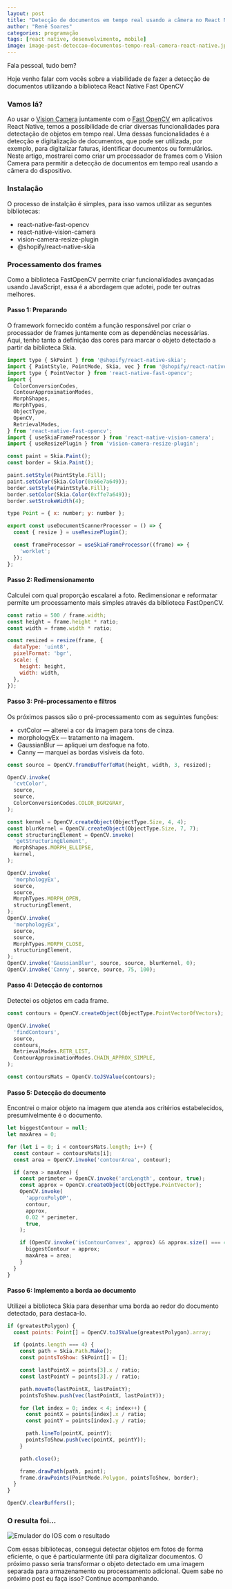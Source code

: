 ```yaml
---
layout: post
title: "Detecção de documentos em tempo real usando a câmera no React Native"
author: "Renê Soares"
categories: programação
tags: [react native, desenvolvimento, mobile]
image: image-post-deteccao-documentos-tempo-real-camera-react-native.jpg
---
```


Fala pessoal, tudo bem?

Hoje venho falar com vocês sobre a viabilidade de fazer a detecção de documentos utilizando a biblioteca React Native Fast OpenCV

### Vamos lá?

Ao usar o [Vision Camera](https://react-native-vision-camera.com) juntamente com o [Fast OpenCV](https://github.com/lukaszkurantdev/react-native-fast-opencv) em aplicativos React Native, temos a possibilidade de criar diversas funcionalidades para detectação de objetos em tempo real. Uma dessas funcionalidades é a detecção e digitalização de documentos, que pode ser utilizada, por exemplo, para digitalizar faturas, identificar documentos ou formulários. Neste artigo, mostrarei como criar um processador de frames com o Vision Camera para permitir a detecção de documentos em tempo real usando a câmera do dispositivo.

### Instalação

O processo de instalção é simples, para isso vamos utilizar as seguntes bibliotecas:

- react-native-fast-opencv
- react-native-vision-camera
- vision-camera-resize-plugin
- @shopify/react-native-skia

### Processamento dos frames

Como a biblioteca FastOpenCV permite criar funcionalidades avançadas usando JavaScript, essa é a abordagem que adotei, pode ter outras melhores.


#### Passo 1: Preparando

O framework fornecido contém a função responsável por criar o processador de frames juntamente com as dependências necessárias. Aqui, tenho tanto a definição das cores para marcar o objeto detectado a partir da biblioteca Skia.

~~~javascript
import type { SkPoint } from '@shopify/react-native-skia';
import { PaintStyle, PointMode, Skia, vec } from '@shopify/react-native-skia';
import type { PointVector } from 'react-native-fast-opencv';
import {
  ColorConversionCodes,
  ContourApproximationModes,
  MorphShapes,
  MorphTypes,
  ObjectType,
  OpenCV,
  RetrievalModes,
} from 'react-native-fast-opencv';
import { useSkiaFrameProcessor } from 'react-native-vision-camera';
import { useResizePlugin } from 'vision-camera-resize-plugin';

const paint = Skia.Paint();
const border = Skia.Paint();

paint.setStyle(PaintStyle.Fill);
paint.setColor(Skia.Color(0x66e7a649));
border.setStyle(PaintStyle.Fill);
border.setColor(Skia.Color(0xffe7a649));
border.setStrokeWidth(4);

type Point = { x: number; y: number };

export const useDocumentScannerProcessor = () => {
  const { resize } = useResizePlugin();

  const frameProcessor = useSkiaFrameProcessor((frame) => {
    'worklet';
  });
};
~~~

#### Passo 2: Redimensionamento

Calculei com qual proporção escalarei a foto. Redimensionar e reformatar permite um processamento mais simples através da biblioteca FastOpenCV.

~~~javascript
const ratio = 500 / frame.width;
const height = frame.height * ratio;
const width = frame.width * ratio;

const resized = resize(frame, {
  dataType: 'uint8',
  pixelFormat: 'bgr',
  scale: {
    height: height,
    width: width,
  },
});
~~~

#### Passo 3: Pré-processamento e filtros

Os próximos passos são o pré-processamento com as seguintes funções:

- cvtColor — alterei a cor da imagem para tons de cinza.
- morphologyEx — tratamento na imagem.
- GaussianBlur — apliquei um desfoque na foto.
- Canny — marquei as bordas visíveis da foto.

~~~javascript
const source = OpenCV.frameBufferToMat(height, width, 3, resized);

OpenCV.invoke(
  'cvtColor',
  source,
  source,
  ColorConversionCodes.COLOR_BGR2GRAY,
);

const kernel = OpenCV.createObject(ObjectType.Size, 4, 4);
const blurKernel = OpenCV.createObject(ObjectType.Size, 7, 7);
const structuringElement = OpenCV.invoke(
  'getStructuringElement',
  MorphShapes.MORPH_ELLIPSE,
  kernel,
);

OpenCV.invoke(
  'morphologyEx',
  source,
  source,
  MorphTypes.MORPH_OPEN,
  structuringElement,
);
OpenCV.invoke(
  'morphologyEx',
  source,
  source,
  MorphTypes.MORPH_CLOSE,
  structuringElement,
);
OpenCV.invoke('GaussianBlur', source, source, blurKernel, 0);
OpenCV.invoke('Canny', source, source, 75, 100);
~~~

#### Passo 4: Detecção de contornos

Detectei os objetos em cada frame.

~~~javascript
const contours = OpenCV.createObject(ObjectType.PointVectorOfVectors);

OpenCV.invoke(
  'findContours',
  source,
  contours,
  RetrievalModes.RETR_LIST,
  ContourApproximationModes.CHAIN_APPROX_SIMPLE,
);

const contoursMats = OpenCV.toJSValue(contours);
~~~

#### Passo 5: Detecção do documento

Encontrei o maior objeto na imagem que atenda aos critérios estabelecidos, presumivelmente é o documento.

~~~javascript
let biggestContour = null;
let maxArea = 0;

for (let i = 0; i < contoursMats.length; i++) {
  const contour = contoursMats[i];
  const area = OpenCV.invoke('contourArea', contour);

  if (area > maxArea) {
    const perimeter = OpenCV.invoke('arcLength', contour, true);
    const approx = OpenCV.createObject(ObjectType.PointVector);
    OpenCV.invoke(
      'approxPolyDP',
      contour,
      approx,
      0.02 * perimeter,
      true,
    );

    if (OpenCV.invoke('isContourConvex', approx) && approx.size() === 4) {
      biggestContour = approx;
      maxArea = area;
    }
  }
}
~~~

#### Passo 6: Implemento a borda ao documento

Utilizei a biblioteca Skia para desenhar uma borda ao redor do documento detectado, para destaca-lo.

~~~javascript
if (greatestPolygon) {
  const points: Point[] = OpenCV.toJSValue(greatestPolygon).array;

  if (points.length === 4) {
    const path = Skia.Path.Make();
    const pointsToShow: SkPoint[] = [];

    const lastPointX = points[3].x / ratio;
    const lastPointY = points[3].y / ratio;

    path.moveTo(lastPointX, lastPointY);
    pointsToShow.push(vec(lastPointX, lastPointY));

    for (let index = 0; index < 4; index++) {
      const pointX = points[index].x / ratio;
      const pointY = points[index].y / ratio;

      path.lineTo(pointX, pointY);
      pointsToShow.push(vec(pointX, pointY));
    }

    path.close();

    frame.drawPath(path, paint);
    frame.drawPoints(PointMode.Polygon, pointsToShow, border);
  }
}

OpenCV.clearBuffers();
~~~

### O resulta foi...

![Emulador do IOS com o resultado](https://drive.google.com/file/d/1dTRx_FqRca7Q6evOUlDnW66sBgO2CM2z/view?usp=sharing)

Com essas bibliotecas, consegui detectar objetos em fotos de forma eficiente, o que é particularmente útil para digitalizar documentos. O próximo passo seria transformar o objeto detectado em uma imagem separada para armazenamento ou processamento adicional. Quem sabe no próximo post eu faça isso? Continue acompanhando.
